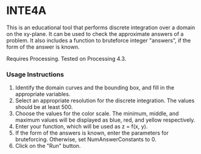 # INTE4A

This is an educational tool that performs discrete integration over a domain on the xy-plane. It can be used to check the approximate answers of a problem. It also includes a function to bruteforce integer "answers", if the form of the answer is known.

Requires Processing. Tested on Processing 4.3.

### Usage Instructions

1. Identify the domain curves and the bounding box, and fill in the appropriate variables.
2. Select an appropriate resolution for the discrete integration. The values should be at least 500.
3. Choose the values for the color scale. The minimum, middle, and maximum values will be displayed as blue, red, and yellow respectively.
4. Enter your function, which will be used as z = f(x, y).
5. If the form of the answers is known, enter the parameters for bruteforcing. Otherwise, set NumAnswerConstants to 0.
6. Click on the "Run" button.
